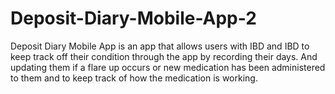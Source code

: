 # Deposit-Diary-Mobile-App-2
Deposit Diary Mobile App is an app that allows users with IBD and IBD to keep track off their condition through the app by recording their days. And updating them if a flare up occurs or new medication has been administered to them and to keep track of how the medication is working.
